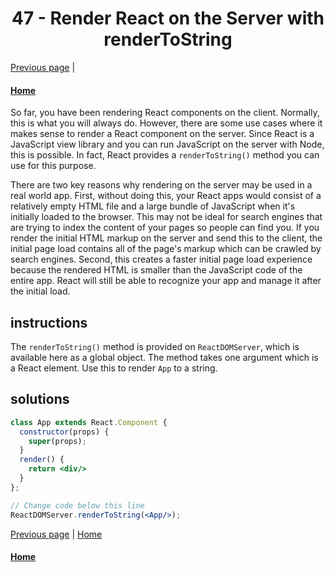 # <center>47 - Render React on the Server with renderToString</center>

[Previous page](46-use-array.filter-to-dynamically-filter-an-array.md) | 

#### [Home](https://github.com/beatlesm/beatlesm/tree/main/curriculum/challenges/03-front-end-development-libraries/react)

So far, you have been rendering React components on the client. Normally, this is what you will always do. However, there are some use cases where it makes sense to render a React component on the server. Since React is a JavaScript view library and you can run JavaScript on the server with Node, this is possible. In fact, React provides a `renderToString()` method you can use for this purpose.

There are two key reasons why rendering on the server may be used in a real world app. First, without doing this, your React apps would consist of a relatively empty HTML file and a large bundle of JavaScript when it's initially loaded to the browser. This may not be ideal for search engines that are trying to index the content of your pages so people can find you. If you render the initial HTML markup on the server and send this to the client, the initial page load contains all of the page's markup which can be crawled by search engines. Second, this creates a faster initial page load experience because the rendered HTML is smaller than the JavaScript code of the entire app. React will still be able to recognize your app and manage it after the initial load.

## instructions 

The `renderToString()` method is provided on `ReactDOMServer`, which is available here as a global object. The method takes one argument which is a React element. Use this to render `App` to a string.

## solutions 

```jsx
class App extends React.Component {
  constructor(props) {
    super(props);
  }
  render() {
    return <div/>
  }
};

// Change code below this line
ReactDOMServer.renderToString(<App/>);
```
[Previous page](46-use-array.filter-to-dynamically-filter-an-array.md) | [Home](https://github.com/beatlesm/beatlesm/tree/main/curriculum/challenges/03-front-end-development-libraries/react)

#### [Home](https://github.com/beatlesm/beatlesm/tree/main/curriculum/challenges/03-front-end-development-libraries/react)